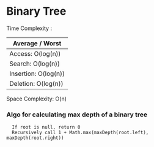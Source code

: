 # Binary Tree

Time Complexity :

Average / Worst |
---------|
Access: O(log(n)) | 
Search: O(log(n)) |
Insertion: O(log(n)) |
Deletion: O(log(n)) |

Space Complexity: O(n)

### Algo for calculating max depth of a binary tree

```pseudocode
  If root is null, return 0
  Recursively call 1 + Math.max(maxDepth(root.left), maxDepth(root.right))
```